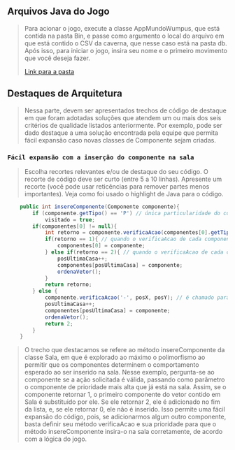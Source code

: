 ## Arquivos Java do Jogo

> Para acionar o jogo, execute a classe AppMundoWumpus, que está contida na pasta Bin, e passe como argumento o local do arquivo em que está contido o CSV da caverna, que nesse caso está na pasta db. Após isso, para iniciar o jogo, insira seu nome e o primeiro movimento que você deseja fazer.
>
> [Link para a pasta](https://github.com/lucaseduoli/mc322-qota/tree/main/lab06/src/mc322/lab06)

## Destaques de Arquitetura

> Nessa parte, devem ser apresentados trechos de código de destaque em que foram adotadas soluções que atendem um ou mais dos seis critérios de qualidade listados anteriormente. Por exemplo, pode ser dado destaque a uma solução encontrada pela equipe que permita fácil expansão caso novas classes de Componente sejam criadas.

### `Fácil expansão com a inserção do componente na sala`

> Escolha recortes relevantes e/ou de destaque do seu código. O recorte de código deve ser curto (entre 5 a 10 linhas). Apresente um recorte (você pode usar reticências para remover partes menos importantes). Veja como foi usado o highlight de Java para o código.

~~~java
    public int insereComponente(Componente componente){
        if (componente.getTipo() == 'P') // única particularidade do código: se for um player, a sala é visitada.
            visitado = true;
        if(componentes[0] != null){
            int retorno = componente.verificaAcao(componentes[0].getTipo(), posX, posY);
            if(retorno == 1){ // quando o verificaAcao de cada componente retorna 1, a sala deve substituir o primeiro componente por ele.
                componentes[0] = componente;
            } else if(retorno == 2){ // quando o verificaAcao de cada componente retorna 2, a sala deve adicionar o componente na última casa e ordenar o vetor, com base nas prioridades.
                posUltimaCasa++;
                componentes[posUltimaCasa] = componente;
                ordenaVetor();
            }
            return retorno;
        } else {
            componente.verificaAcao('-', posX, posY); // é chamado para permitir que o componente atualize sua posição se necessário
            posUltimaCasa++;
            componentes[posUltimaCasa] = componente;
            ordenaVetor();
            return 2;
        }
    }
~~~

> O trecho que destacamos se refere ao método insereComponente da classe Sala, em que é explorado ao máximo o polimorfismo ao permitir que os componentes determinem o comportamento esperado ao ser inserido na sala. Nesse exemplo, pergunta-se ao componente se a ação solicitada é válida, passando como parâmetro o componente de prioridade mais alta que já está na sala. Assim, se o componente retornar 1, o primeiro componente do vetor contido em Sala é substituido por ele. Se ele retornar 2, ele é adicionado no fim da lista, e, se ele retornar 0, ele não é inserido. Isso permite uma fácil expansão do código, pois, se adicionarmos algum outro componente, basta definir seu método verificaAcao e sua prioridade para que o método insereComponente insira-o na sala corretamente, de acordo com a lógica do jogo.
